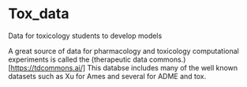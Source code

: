 # Tox_data
Data for toxicology students to develop models

A great source of data for pharmacology and toxicology computational experiments is called the (therapeutic data commons.)[https://tdcommons.ai/]
This databse includes many of the well known datasets such as Xu for Ames and several for ADME and tox.
